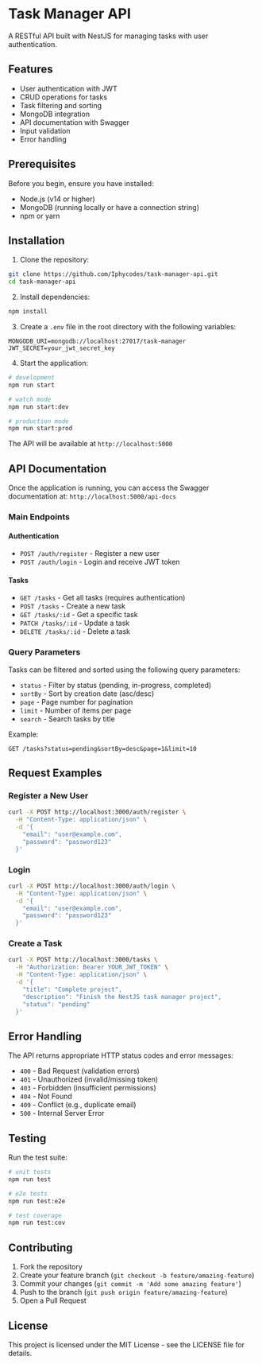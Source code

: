 # Task Manager API

A RESTful API built with NestJS for managing tasks with user authentication.

## Features

- User authentication with JWT
- CRUD operations for tasks
- Task filtering and sorting
- MongoDB integration
- API documentation with Swagger
- Input validation
- Error handling

## Prerequisites

Before you begin, ensure you have installed:
- Node.js (v14 or higher)
- MongoDB (running locally or have a connection string)
- npm or yarn

## Installation

1. Clone the repository:
```bash
git clone https://github.com/Iphycodes/task-manager-api.git
cd task-manager-api
```

2. Install dependencies:
```bash
npm install
```

3. Create a `.env` file in the root directory with the following variables:
```
MONGODB_URI=mongodb://localhost:27017/task-manager
JWT_SECRET=your_jwt_secret_key
```

4. Start the application:
```bash
# development
npm run start

# watch mode
npm run start:dev

# production mode
npm run start:prod
```

The API will be available at `http://localhost:5000`

## API Documentation

Once the application is running, you can access the Swagger documentation at:
`http://localhost:5000/api-docs`

### Main Endpoints

#### Authentication
- `POST /auth/register` - Register a new user
- `POST /auth/login` - Login and receive JWT token

#### Tasks
- `GET /tasks` - Get all tasks (requires authentication)
- `POST /tasks` - Create a new task
- `GET /tasks/:id` - Get a specific task
- `PATCH /tasks/:id` - Update a task
- `DELETE /tasks/:id` - Delete a task

### Query Parameters

Tasks can be filtered and sorted using the following query parameters:

- `status` - Filter by status (pending, in-progress, completed)
- `sortBy` - Sort by creation date (asc/desc)
- `page` - Page number for pagination
- `limit` - Number of items per page
- `search` - Search tasks by title

Example:
```
GET /tasks?status=pending&sortBy=desc&page=1&limit=10
```

## Request Examples

### Register a New User
```bash
curl -X POST http://localhost:3000/auth/register \
  -H "Content-Type: application/json" \
  -d '{
    "email": "user@example.com",
    "password": "password123"
  }'
```

### Login
```bash
curl -X POST http://localhost:3000/auth/login \
  -H "Content-Type: application/json" \
  -d '{
    "email": "user@example.com",
    "password": "password123"
  }'
```

### Create a Task
```bash
curl -X POST http://localhost:3000/tasks \
  -H "Authorization: Bearer YOUR_JWT_TOKEN" \
  -H "Content-Type: application/json" \
  -d '{
    "title": "Complete project",
    "description": "Finish the NestJS task manager project",
    "status": "pending"
  }'
```

## Error Handling

The API returns appropriate HTTP status codes and error messages:

- `400` - Bad Request (validation errors)
- `401` - Unauthorized (invalid/missing token)
- `403` - Forbidden (insufficient permissions)
- `404` - Not Found
- `409` - Conflict (e.g., duplicate email)
- `500` - Internal Server Error

## Testing

Run the test suite:
```bash
# unit tests
npm run test

# e2e tests
npm run test:e2e

# test coverage
npm run test:cov
```

## Contributing

1. Fork the repository
2. Create your feature branch (`git checkout -b feature/amazing-feature`)
3. Commit your changes (`git commit -m 'Add some amazing feature'`)
4. Push to the branch (`git push origin feature/amazing-feature`)
5. Open a Pull Request

## License

This project is licensed under the MIT License - see the LICENSE file for details.